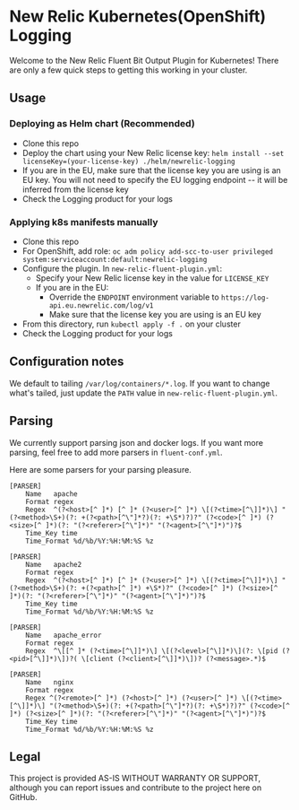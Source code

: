 # New Relic Kubernetes(OpenShift) Logging

Welcome to the New Relic Fluent Bit Output Plugin for Kubernetes! There are only a few quick steps to getting this 
working in your cluster.

## Usage

### Deploying as Helm chart (Recommended)

* Clone this repo
* Deploy the chart using your New Relic license key: `helm install --set licenseKey=(your-license-key) ./helm/newrelic-logging`
* If you are in the EU, make sure that the license key you are using is an EU key. You will not need to specify the EU 
  logging endpoint -- it will be inferred from the license key
* Check the Logging product for your logs

### Applying k8s manifests manually

* Clone this repo
* For OpenShift, add role: `oc adm policy add-scc-to-user privileged system:serviceaccount:default:newrelic-logging`
* Configure the plugin. In `new-relic-fluent-plugin.yml`:
  * Specify your New Relic license key in the value for `LICENSE_KEY`
  * If you are in the EU:
    * Override the `ENDPOINT` environment variable to `https://log-api.eu.newrelic.com/log/v1`
    * Make sure that the license key you are using is an EU key
* From this directory, run `kubectl apply -f .` on your cluster
* Check the Logging product for your logs

## Configuration notes

We default to tailing `/var/log/containers/*.log`. If you want to change what's tailed, just update the `PATH` 
value in `new-relic-fluent-plugin.yml`.

## Parsing

We currently support parsing json and docker logs. If you want more parsing, feel free to add more parsers in `fluent-conf.yml`.

Here are some parsers for your parsing pleasure. 

```
[PARSER]
    Name   apache
    Format regex
    Regex  ^(?<host>[^ ]*) [^ ]* (?<user>[^ ]*) \[(?<time>[^\]]*)\] "(?<method>\S+)(?: +(?<path>[^\"]*?)(?: +\S*)?)?" (?<code>[^ ]*) (?<size>[^ ]*)(?: "(?<referer>[^\"]*)" "(?<agent>[^\"]*)")?$
    Time_Key time
    Time_Format %d/%b/%Y:%H:%M:%S %z

[PARSER]
    Name   apache2
    Format regex
    Regex  ^(?<host>[^ ]*) [^ ]* (?<user>[^ ]*) \[(?<time>[^\]]*)\] "(?<method>\S+)(?: +(?<path>[^ ]*) +\S*)?" (?<code>[^ ]*) (?<size>[^ ]*)(?: "(?<referer>[^\"]*)" "(?<agent>[^\"]*)")?$
    Time_Key time
    Time_Format %d/%b/%Y:%H:%M:%S %z

[PARSER]
    Name   apache_error
    Format regex
    Regex  ^\[[^ ]* (?<time>[^\]]*)\] \[(?<level>[^\]]*)\](?: \[pid (?<pid>[^\]]*)\])?( \[client (?<client>[^\]]*)\])? (?<message>.*)$

[PARSER]
    Name   nginx
    Format regex
    Regex ^(?<remote>[^ ]*) (?<host>[^ ]*) (?<user>[^ ]*) \[(?<time>[^\]]*)\] "(?<method>\S+)(?: +(?<path>[^\"]*?)(?: +\S*)?)?" (?<code>[^ ]*) (?<size>[^ ]*)(?: "(?<referer>[^\"]*)" "(?<agent>[^\"]*)")?$
    Time_Key time
    Time_Format %d/%b/%Y:%H:%M:%S %z
  ```   

## Legal

This project is provided AS-IS WITHOUT WARRANTY OR SUPPORT, although you can report issues and contribute to the project here on GitHub.
